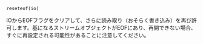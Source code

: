 ```
reseteof(io)
```

IOからEOFフラグをクリアして、さらに読み取り（おそらく書き込み）を再び許可します。基になるストリームオブジェクトがEOFにあり、再開できない場合、すぐに再設定される可能性があることに注意してください。
